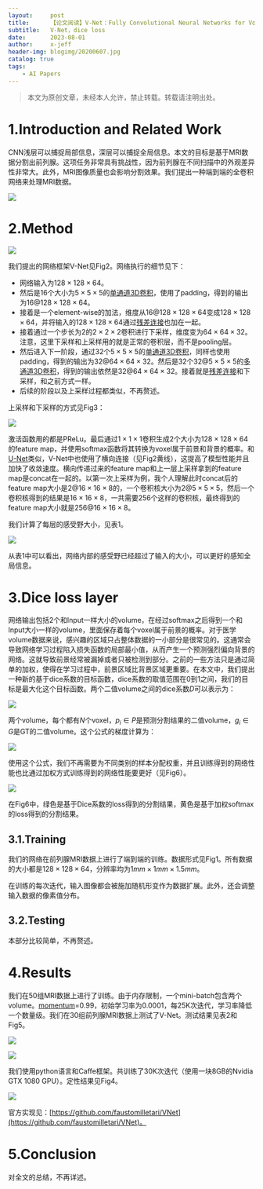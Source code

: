 ```yaml
---
layout:     post
title:      【论文阅读】V-Net：Fully Convolutional Neural Networks for Volumetric Medical Image Segmentation
subtitle:   V-Net，dice loss
date:       2023-08-01
author:     x-jeff
header-img: blogimg/20200607.jpg
catalog: true
tags:
    - AI Papers
---  
```

>本文为原创文章，未经本人允许，禁止转载。转载请注明出处。

# 1.Introduction and Related Work

CNN浅层可以捕捉局部信息，深层可以捕捉全局信息。本文的目标是基于MRI数据分割出前列腺。这项任务非常具有挑战性，因为前列腺在不同扫描中的外观差异性非常大。此外，MRI图像质量也会影响分割效果。我们提出一种端到端的全卷积网络来处理MRI数据。

![](https://xjeffblogimg.oss-cn-beijing.aliyuncs.com/BLOGIMG/BlogImage/AIPapers/VNet/1.png)

# 2.Method

![](https://xjeffblogimg.oss-cn-beijing.aliyuncs.com/BLOGIMG/BlogImage/AIPapers/VNet/2.png)

我们提出的网络框架V-Net见Fig2。网络执行的细节见下：

* 网络输入为$128 \times 128 \times 64$。
* 然后是16个大小为$5 \times 5 \times 5$的[单通道3D卷积](http://shichaoxin.com/2023/07/22/论文阅读-3D-Convolutional-Neural-Networks-for-Human-Action-Recognition/)，使用了padding，得到的输出为$16@128 \times 128 \times 64$。
* 接着是一个element-wise的加法，维度从$16@128 \times 128 \times 64$变成$128 \times 128 \times 64$，并将输入的$128 \times 128 \times 64$通过[残差连接](http://shichaoxin.com/2022/01/07/论文阅读-Deep-Residual-Learning-for-Image-Recognition/)也加在一起。
* 接着通过一个步长为2的$2\times 2 \times 2$卷积进行下采样，维度变为$64 \times 64 \times 32$。注意，这里下采样和上采样用的就是正常的卷积层，而不是pooling层。
* 然后进入下一阶段，通过32个$5 \times 5 \times 5$的[单通道3D卷积](http://shichaoxin.com/2023/07/22/论文阅读-3D-Convolutional-Neural-Networks-for-Human-Action-Recognition/)，同样也使用padding，得到的输出为$32@64 \times 64 \times 32$。然后是32个$32@5 \times 5 \times 5$的[多通道3D卷积](http://shichaoxin.com/2023/07/22/论文阅读-3D-Convolutional-Neural-Networks-for-Human-Action-Recognition/)，得到的输出依然是$32@64 \times 64 \times 32$。接着就是[残差连接](http://shichaoxin.com/2022/01/07/论文阅读-Deep-Residual-Learning-for-Image-Recognition/)和下采样，和之前方式一样。
* 后续的阶段以及上采样过程都类似，不再赘述。

上采样和下采样的方式见Fig3：

![](https://xjeffblogimg.oss-cn-beijing.aliyuncs.com/BLOGIMG/BlogImage/AIPapers/VNet/3.png)

激活函数用的都是PReLu。最后通过$1 \times 1 \times 1$卷积生成2个大小为$128 \times 128 \times 64$的feature map，并使用softmax函数将其转换为voxel属于前景和背景的概率。和[U-Net](http://shichaoxin.com/2022/03/05/论文阅读-U-Net-Convolutional-Networks-for-Biomedical-Image-Segmentation/)类似，V-Net中也使用了横向连接（见Fig2黄线），这提高了模型性能并且加快了收敛速度。横向传递过来的feature map和上一层上采样拿到的feature map是concat在一起的。以第一次上采样为例，我个人理解此时concat后的feature map大小是$2@16 \times 16 \times 8$的，一个卷积核大小为$2@5\times 5 \times 5$，然后一个卷积核得到的结果是$16 \times 16 \times 8$，一共需要256个这样的卷积核，最终得到的feature map大小就是$256@16 \times 16 \times 8$。

我们计算了每层的感受野大小，见表1。

![](https://xjeffblogimg.oss-cn-beijing.aliyuncs.com/BLOGIMG/BlogImage/AIPapers/VNet/4.png)

从表1中可以看出，网络内部的感受野已经超过了输入的大小，可以更好的感知全局信息。

# 3.Dice loss layer

网络输出包括2个和Input一样大小的volume，在经过softmax之后得到一个和Input大小一样的volume，里面保存着每个voxel属于前景的概率。对于医学volume数据来说，感兴趣的区域只占整体数据的一小部分是很常见的。这通常会导致网络学习过程陷入损失函数的局部最小值，从而产生一个预测强烈偏向背景的网络。这就导致前景经常被漏掉或者只被检测到部分。之前的一些方法只是通过简单的加权，使得在学习过程中，前景区域比背景区域更重要。在本文中，我们提出一种新的基于dice系数的目标函数，dice系数的取值范围在0到1之间，我们的目标是最大化这个目标函数。两个二值volume之间的dice系数$D$可以表示为：

![](https://xjeffblogimg.oss-cn-beijing.aliyuncs.com/BLOGIMG/BlogImage/AIPapers/VNet/5.png)

两个volume，每个都有$N$个voxel，$p_i \in P$是预测分割结果的二值volume，$g_i \in G$是GT的二值volume。这个公式的梯度计算为：

![](https://xjeffblogimg.oss-cn-beijing.aliyuncs.com/BLOGIMG/BlogImage/AIPapers/VNet/6.png)

使用这个公式，我们不再需要为不同类别的样本分配权重，并且训练得到的网络性能也比通过加权方式训练得到的网络性能要更好（见Fig6）。

![](https://xjeffblogimg.oss-cn-beijing.aliyuncs.com/BLOGIMG/BlogImage/AIPapers/VNet/7.png)

在Fig6中，绿色是基于Dice系数的loss得到的分割结果，黄色是基于加权softmax的loss得到的分割结果。

## 3.1.Training

我们的网络在前列腺MRI数据上进行了端到端的训练。数据形式见Fig1。所有数据的大小都是$128 \times 128 \times 64$，分辨率均为$1mm \times 1mm \times 1.5mm$。

在训练的每次迭代，输入图像都会被施加随机形变作为数据扩展。此外，还会调整输入数据的像素值分布。

## 3.2.Testing

本部分比较简单，不再赘述。

# 4.Results

我们在50组MRI数据上进行了训练。由于内存限制，一个mini-batch包含两个volume。[momentum](http://shichaoxin.com/2020/03/05/深度学习基础-第十七课-Momentum梯度下降法/)=0.99，初始学习率为0.0001，每25K次迭代，学习率降低一个数量级。我们在30组前列腺MRI数据上测试了V-Net。测试结果见表2和Fig5。

![](https://xjeffblogimg.oss-cn-beijing.aliyuncs.com/BLOGIMG/BlogImage/AIPapers/VNet/8.png)

![](https://xjeffblogimg.oss-cn-beijing.aliyuncs.com/BLOGIMG/BlogImage/AIPapers/VNet/9.png)

我们使用python语言和Caffe框架。共训练了30K次迭代（使用一块8GB的Nvidia GTX 1080 GPU）。定性结果见Fig4。

![](https://xjeffblogimg.oss-cn-beijing.aliyuncs.com/BLOGIMG/BlogImage/AIPapers/VNet/10.png)

官方实现见：[https://github.com/faustomilletari/VNet](https://github.com/faustomilletari/VNet)。

# 5.Conclusion

对全文的总结，不再详述。